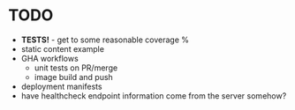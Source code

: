 # TODO

* **TESTS!** - get to some reasonable coverage %
* static content example
* GHA workflows
  * unit tests on PR/merge
  * image build and push
* deployment manifests
* have healthcheck endpoint information come from the server somehow?
